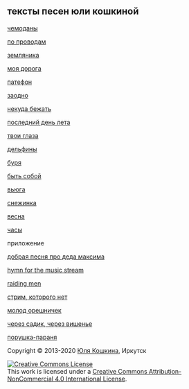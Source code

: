 ## тексты песен юли кошкиной

[чемоданы](чемоданы.md)

[по проводам](по%20проводам.md)

[земляника](земляника.md)

[моя дорога](моя%20дорога.md)

[патефон](патефон.md)  

[заодно](заодно.md)  

[некуда бежать](некуда%20бежать.md)  

[последний день лета](последний%20день%20лета.md)

[твои глаза](твои%20глаза.md)

[дельфины](дельфины.md)

[буря](буря.md)

[быть собой](быть%20собой.md)

[вьюга](вьюга.md)

[снежинка](снежинка.md)

[весна](весна.md)

[часы](часы.md)

приложение

[добрая песня про деда максима](дед%20максим.md)

[hymn for the music stream](music%20stream.md)

[raiding men](raiding%20men.md)

[стрим, которого нет](стрим%2C%20которого%20нет.md)

[молод орешничек](молод%20орешничек.md)

[через садик, через вишенье](через%20садик,%20через%20вишенье.md)

[порушка-параня](порушка-параня.md)


  
Copyright © 2013-2020 [Юля Кошкина](https://vk.com/koshkamoroshka), Иркутск

<a rel="license" href="http://creativecommons.org/licenses/by-nc/4.0/"><img alt="Creative Commons License" style="border-width:0" src="https://i.creativecommons.org/l/by-nc/4.0/80x15.png" /></a><br />This work is licensed under a <a rel="license" href="http://creativecommons.org/licenses/by-nc/4.0/">Creative Commons Attribution-NonCommercial 4.0 International License</a>.
